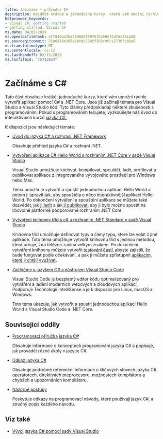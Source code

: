```yaml
---
title: Začínáme – průvodce C#
description: Najděte krátké a jednoduché kurzy, které vám umožní rychle se naučit úvodní koncepty jazyka C# a psát aplikace .NET Core.
helpviewer_keywords:
- Visual C#, getting started
- getting started, Visual C#
ms.date: 04/05/2019
ms.openlocfilehash: aff810aa7ba533682f9976fbb59ef4d7ec43ca58
ms.sourcegitcommit: 7588136e355e10cbc2582f389c90c127363c02a5
ms.translationtype: MT
ms.contentlocale: cs-CZ
ms.lasthandoff: 03/15/2020
ms.locfileid: "75713924"
---
```

# <a name="get-started-with-c"></a>Začínáme s C\#

Tato část obsahuje krátké, jednoduché kurzy, které vám umožní rychle vytvořit aplikaci pomocí C# a .NET Core. Jsou již začínají témata pro Visual Studio a Visual Studio kód. Tyto články předpokládají některé zkušenosti s programováním. Pokud s programováním tečujete, vyzkoušejte náš úvod do interaktivních kurzů [jazyka C#.](../tutorials/intro-to-csharp/index.md)

K dispozici jsou následující témata:

- [Úvod do jazyka C# a rozhraní .NET Framework](introduction-to-the-csharp-language-and-the-net-framework.md)

     Obsahuje přehled jazyka C# a rozhraní .NET.

- [Vytvoření aplikace C# Hello World s rozhraním .NET Core v sadě Visual Studio](../../core/tutorials/with-visual-studio.md)

   Visual Studio umožňuje kódovat, kompilovat, spouštět, ladit, profilovat a publikovat aplikace z integrovaného vývojového prostředí pro Windows nebo Mac.

   Téma umožňuje vytvořit a spustit jednoduchou aplikaci Hello World a potom ji upravit tak, aby spouštěla o něco interaktivnější aplikaci Hello World. Po dokončení vytváření a spouštění aplikace se můžete také dozvědět, jak [ji ladit](../../core/tutorials/debugging-with-visual-studio.md) a jak [ji publikovat,](../../core/tutorials/publishing-with-visual-studio.md) aby ji bylo možné spustit na libovolné platformě podporované rozhraním .NET Core.

- [Vytvoření knihovny tříd s c# a rozhraním .NET Standard v sadě Visual Studio](../../core/tutorials/library-with-visual-studio.md)

   Knihovna tříd umožňuje definovat typy a členy typu, které lze volat z jiné aplikace. Toto téma umožňuje vytvořit knihovnu tříd s jedinou metodou, která určuje, zda řetězec začíná velkým znakem. Po dokončení vytváření knihovny můžete vytvořit [testování částí,](../../core/tutorials/testing-library-with-visual-studio.md) abyste zajistili, že bude fungovat podle očekávání, a pak ji můžete zpřístupnit [aplikacím, které ji chtějí využívat](../../core/tutorials/consuming-library-with-visual-studio.md).

- [Začínáme s jazykem C# a nástrojem Visual Studio Code](../../core/tutorials/with-visual-studio-code.md)

   Visual Studio Code je bezplatný editor kódu optimalizovaný pro vytváření a ladění moderních webových a cloudových aplikací. Podporuje Technologii IntelliSense a je k dispozici pro Linux, macOS a Windows.

   Toto téma ukazuje, jak vytvořit a spustit jednoduchou aplikaci Hello World s Visual Studio Code a .NET Core.

## <a name="related-sections"></a>Související oddíly

- [Programovací příručka jazyka C#](../programming-guide/index.md)

    Obsahuje informace o konceptech programování jazyka C# a popisuje, jak provádět různé úkoly v jazyce C#.

- [Odkaz jazyka C#](../language-reference/index.md)

    Obsahuje podrobné referenční informace o klíčových slovech jazyka C#, operátorech, direktivách preprocesoru, možnostech kompilátoru a chybách a upozorněních kompilátoru.

- [Názorné postupy](../walkthroughs.md)

    Poskytuje odkazy na programovací návody, které používají jazyk C#, a stručný popis každého návodu.

## <a name="see-also"></a>Viz také

- [Vývoj jazyka C# pomocí sady Visual Studio](/visualstudio/get-started/csharp/)
